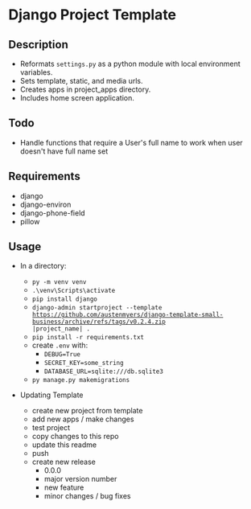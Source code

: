 # Django Project Template

## Description

+ Reformats <code>settings.py</code> as a python module with local environment variables.
+ Sets template, static, and media urls.
+ Creates apps in project_apps directory.
+ Includes home screen application.

## Todo

- Handle functions that require a User's full name to work when user doesn't have full name set

## Requirements

- django
- django-environ
- django-phone-field
- pillow

## Usage

- In a directory:
    - <code>py -m venv venv</code>
    - <code>.\venv\Scripts\activate</code>
    - <code>pip install django</code>
    - <code>django-admin startproject --template https://github.com/austenmyers/django-template-small-business/archive/refs/tags/v0.2.4.zip |project_name| .</code>
    - <code>pip install -r requirements.txt</code>
    - create <code>.env</code> with:
        - <code>DEBUG=True</code>
        - <code>SECRET_KEY=some_string</code>
        - <code>DATABASE_URL=sqlite:///db.sqlite3</code>
    - <code>py manage.py makemigrations</code>

- Updating Template
    - create new project from template
    - add new apps / make changes
    - test project
    - copy changes to this repo
    - update this readme
    - push
    - create new release
        - 0.0.0
        - major version number
        - new feature
        - minor changes / bug fixes
